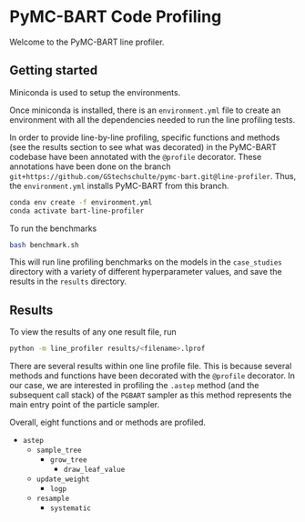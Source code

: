 # PyMC-BART Code Profiling

Welcome to the PyMC-BART line profiler.

## Getting started

Miniconda is used to setup the environments.

Once miniconda is installed, there is an `environment.yml` file to create an environment with all the dependencies needed to run the line profiling tests.

In order to provide line-by-line profiling, specific functions and methods (see the results section to see what was decorated) in the PyMC-BART codebase have been annotated with the `@profile` decorator. These annotations have been done on the branch `git+https://github.com/GStechschulte/pymc-bart.git@line-profiler`. Thus, the `environment.yml` installs PyMC-BART from this branch.

```bash
conda env create -f environment.yml
conda activate bart-line-profiler
```

To run the benchmarks

```bash
bash benchmark.sh
```

This will run line profiling benchmarks on the models in the `case_studies` directory with a variety of different hyperparameter values, and save the results in the `results` directory.

## Results

To view the results of any one result file, run

```bash
python -m line_profiler results/<filename>.lprof
```

There are several results within one line profile file. This is because several methods and functions have been decorated with the `@profile` decorator. In our case, we are interested in profiling the `.astep` method (and the subsequent call stack) of the `PGBART` sampler as this method represents the main entry point of the particle sampler.

Overall, eight functions and or methods are profiled.
- `astep`
    - `sample_tree`
        - `grow_tree`
            - `draw_leaf_value`
    - `update_weight`
        - `logp`
    - `resample`
        - `systematic`